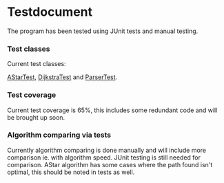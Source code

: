 # Testdocument

The program has been tested using JUnit tests and manual testing.

### Test classes

Current test classes:

[AStarTest](https://github.com/synesteesia/pathAlgorithms/blob/master/pathAlgorithms/src/test/java/AStarTest.java), [DijkstraTest](https://github.com/synesteesia/pathAlgorithms/blob/master/pathAlgorithms/src/test/java/DijkstraTest.java) and [ParserTest](https://github.com/synesteesia/pathAlgorithms/blob/master/pathAlgorithms/src/test/java/ParserTest.java).


### Test coverage

Current test coverage is 65%, this includes some redundant code and will be brought up soon.

### Algorithm comparing via tests

Currently algorithm comparing is done manually and will include more comparison ie. with algorithm speed. JUnit testing is still needed for comparison. AStar algorithm has some cases where the path found isn't optimal, this should be noted in tests as well.


